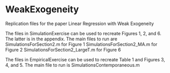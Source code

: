 # WeakExogeneity
Replication files for the paper Linear Regression with Weak Exogeneity

The files in SimulationExercise can be used to recreate Figures 1, 2, and 6. The latter is in the appendix. The main files to run are
SimulationsForSection2.m for Figure 1
SimulationsForSection2_MA.m for Figure 2
SimulationsForSection2_LargeT.m for Figure 6


The files in EmpiricalExercise can be used to recreate Table 1 and Figures 3, 4, and 5. The main file to run is SimulationsContemporaneous.m
